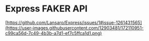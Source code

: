 # Express FAKER API

[https://github.com/Lansaro/Express/issues/1#issue-1261431565](https://user-images.githubusercontent.com/12903481/172110951-c99ca56d-7c49-4b3b-a7d1-ef7c5ffca1d1.png)
